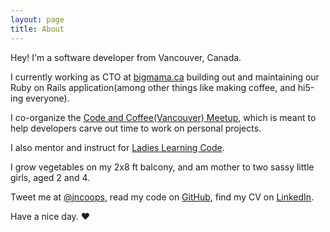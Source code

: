 ```yaml
---
layout: page
title: About
---
```


Hey! I'm a software developer from Vancouver, Canada.

I currently working as CTO at [bigmama.ca](http://bigmama.ca/) building out and maintaining our Ruby on Rails application(among other things like making coffee, and hi5-ing everyone).

I co-organize the [Code and Coffee(Vancouver) Meetup](http://www.meetup.com/Code-Coffee-Vancouver/), which is meant to help developers carve out time to work on personal projects.

I also mentor and instruct for [Ladies Learning Code](http://ladieslearningcode.com/).

I grow vegetables on my 2x8 ft balcony, and am mother to two sassy little girls, aged 2 and 4.

Tweet me at [@jncoops](http://twitter.com/jncoops), read my code on [GitHub](http://github.com/jenncoop), find my CV on [LinkedIn](http://ca.linkedin.com/pub/jennifer-cooper/11/3b7/24a/).

Have a nice day. ♥

